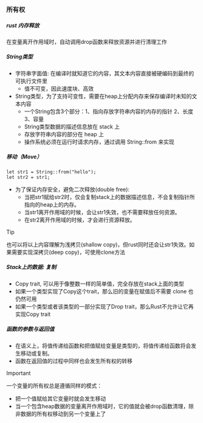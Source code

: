 ### 所有权
##### rust 内存释放
在变量离开作用域时，自动调用drop函数来释放资源并进行清理工作

##### String类型
- 字符串字面值: 在编译时就知道它的内容，其文本内容直接被硬编码到最终的可执行文件里
  - 值不可变，因此速度块、高效
- String类型，为了支持可变性，需要在heap上分配内存来保存编译时未知的文本内容
  - 一个String包含3个部分：1、指向存放字符串内容的内存的指针 2、长度 3、容量
  - String类型数据的描述信息放在 stack 上
  - 存放字符串内容的部分在 heap 上
  - 操作系统必须在运行时请求内存，通过调用 String::from 来实现

##### 移动（Move）
```
let str1 = String::from("hello");
let str2 = str1;
```
- 为了保证内存安全，避免二次释放(double free):
  - 当把str1赋给str2时，仅会复制stack上的数据描述信息，不会复制指针所指向的heap上的内存。
  - 当str1离开作用域的时候，会让str1失效，也不需要释放任何资源。
  - 在str2离开作用域的时候，才会进行资源释放。

> [!Tip]
> 也可以将以上内容理解为浅拷贝(shallow copy)，但rust同时还会让str1失效。如果需要实现深拷贝(deep copy)，可使用clone方法

##### Stack上的数据: 复制
- Copy trait, 可以用于像整数一样的简单值，完全存放在stack上面的类型
- 如果一个类型实现了Copy这个trait，那么旧的变量在赋值后不需要 clone 也仍然可用
- 如果一个类型或者该类型的一部分实现了Drop trait，那么Rust不允许让它再实现Copy trait

##### 函数的参数与返回值
- 在语义上，将值传递给函数和把值赋给变量是类型的，将值传递给函数将会发生移动或复制。
- 函数在返回值的过程中同样也会发生所有权的转移

> [!IMPORTANT]
> 
> 一个变量的所有权总是遵循同样的模式：
> - 把一个值赋给其它变量时就会发生移动
> - 当一个包含heap数据的变量离开作用域时，它的值就会被drop函数清理，除非数据的所有权移动到另一个变量上了